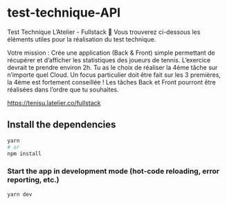# test-technique-API

Test Technique L’Atelier - Fullstack 🚀
Vous trouverez ci-dessous les éléments utiles pour la réalisation du test technique.

Votre mission :
Crée une application (Back & Front) simple permettant de récupérer et d’afficher les statistiques des joueurs de tennis. L’exercice devrait te prendre environ 2h. Tu as le choix de réaliser la 4ème tâche sur n’importe quel Cloud. Un focus particulier doit être fait sur les 3 premières, la 4ème est fortement conseillée ! Les tâches Back et Front pourront être réalisées dans l’ordre que tu souhaites.


https://tenisu.latelier.co/fullstack

## Install the dependencies
```bash
yarn
# or
npm install
```

### Start the app in development mode (hot-code reloading, error reporting, etc.)
```bash
yarn dev
```
